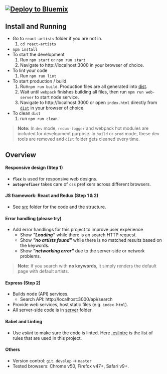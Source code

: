 [![Deploy to Bluemix](https://bluemix.net/deploy/button.png)](https://bluemix.net/deploy)
--------------------------------------------------------------------------------

## Install and Running
* Go to `react-artists` folder if you are not in.
  1. `cd react-artists`
* `npm install`
* To start the development
  1. Run `npm start` or `npm run start`
  2. Navigate to http://localhost:3000 in your browser of choice.
* To lint your code
  1. Run `npm run lint`
* To start production / build
  1. Run`npm run build`. Production files are all generated into [dist](./dist).
  2. Wait until `webpack` finishes building all files, then run `npm run web-server` to start node service.
  3. Navigate to http://localhost:3000 or open `index.html` directly from [`dist`](./dist) in your browser of choice.
* To clean `dist`
  1. run `npm run clean`.

> **Note:** In `dev` mode, `redux-logger` and webpack hot modules are included for development purpose. In `build` or `prod` mode, these dev tools are removed and `dist` folder gets cleaned every time.


## Overview
#### Responsive design (Step 1)
* **`flex`** is used for responsive web designs.
* **`autoprefixer`** takes care of `css` prefixers across different browsers.

#### JS framework: React and Redux (Step 1 & 2)
* See [src](./src) folder for the code and the structure.

#### Error handling (please try)
* Add error handlings for this project to improve user experience
  * Show **_"Loading"_** while there is an search HTTP request.
  * Show **_"no artists found"_** while there is no matched results based on the keywords.
  * Show **_"networking error"_** due to the server-side or network problems.

> **Note:**  If you search with **no keywords**, it simply renders the default page with default artists.

#### Express (Step 2)
* Builds node (API) services.
  * Search API: http://localhost:3000/api/search
* Provide web services, host static files (e.g. `index.html`).
* All server-side code is in [server](./server) folder.

#### Babel and Linting
* Use *eslint* to make sure the code is linted. Here [.eslintrc](./eslintrc) is the list of rules that are used in this project.

#### Others
* Version control: `git`. `develop` -> `master`
* Tested browsers: Chrome v50, Firefox v47+, Safari v9+.
